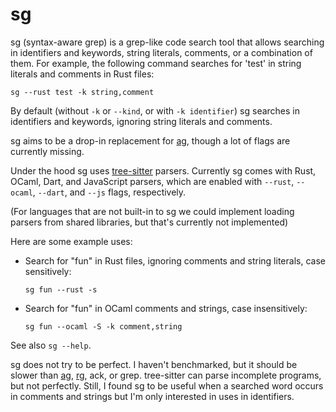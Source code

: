 # sg

sg (syntax-aware grep) is a grep-like code search tool that allows searching in
identifiers and keywords, string literals, comments, or a combination of them.
For example, the following command searches for 'test' in string literals and
comments in Rust files:

    sg --rust test -k string,comment

By default (without `-k` or `--kind`, or with `-k identifier`) sg searches in
identifiers and keywords, ignoring string literals and comments.

sg aims to be a drop-in replacement for [ag][2], though a lot of flags are currently
missing.

Under the hood sg uses [tree-sitter][1] parsers. Currently sg comes with Rust,
OCaml, Dart, and JavaScript parsers, which are enabled with `--rust`,
`--ocaml`, `--dart`, and `--js` flags, respectively.

(For languages that are not built-in to sg we could implement loading parsers
from shared libraries, but that's currently not implemented)

Here are some example uses:

- Search for "fun" in Rust files, ignoring comments and string literals, case
  sensitively:
  ```
  sg fun --rust -s
  ```

- Search for "fun" in OCaml comments and strings, case insensitively:
  ```
  sg fun --ocaml -S -k comment,string
  ```

See also `sg --help`.

sg does not try to be perfect. I haven't benchmarked, but it should be slower
than [ag][2], [rg][3], ack, or grep. tree-sitter can parse incomplete programs,
but not perfectly. Still, I found sg to be useful when a searched word occurs in
comments and strings but I'm only interested in uses in identifiers.

[1]: https://github.com/tree-sitter/tree-sitter
[2]: https://github.com/ggreer/the_silver_searcher
[3]: https://github.com/BurntSushi/ripgrep
